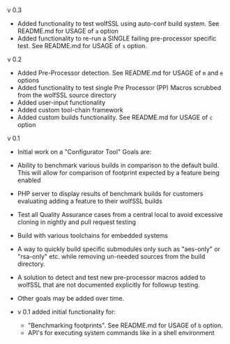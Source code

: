 v 0.3
- Added functionality to test wolfSSL using auto-conf build system. See
  README.md for USAGE of ```a``` option
- Added functionality to re-run a SINGLE failing pre-processor specific test.
  See README.md for USAGE of ```s``` option.

v 0.2
- Added Pre-Processor detection. See README.md for USAGE of ```m``` and ```e```
  options
- Added functionality to test single Pre Processor (PP) Macros scrubbed
  from the wolfSSL source directory
- Added user-input functionality
- Added custom tool-chain framework
- Added custom builds functionality. See README.md for USAGE of ```c``` option


v 0.1
- Initial work on a "Configurator Tool" Goals are:

- Ability to benchmark various builds in comparison to the default build.
  This will allow for comparison of footprint expected by a feature being
  enabled

- PHP server to display results of benchmark builds for customers evaluating
  adding a feature to their wolfSSL builds

- Test all Quality Assurance cases from a central local to avoid excessive
  cloning in nightly and pull request testing

- Build with various toolchains for embedded systems

- A way to quickly build specific submodules only such as "aes-only" or
  "rsa-only" etc. while removing un-needed sources from the build directory.

- A solution to detect and test new pre-processor macros added to wolfSSL that
  are not documented explicitly for followup testing.

- Other goals may be added over time.

- v 0.1 added initial functionality for:
    - "Benchmarking footprints". See README.md for USAGE of ```b``` option.
    - API's for executing system commands like in a shell environment

